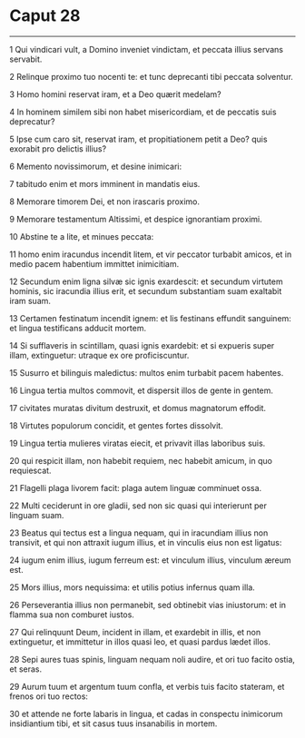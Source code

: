 # Caput 28

***

1 Qui vindicari vult, a Domino inveniet vindictam, et peccata illius servans servabit.

2 Relinque proximo tuo nocenti te: et tunc deprecanti tibi peccata solventur.

3 Homo homini reservat iram, et a Deo quærit medelam?

4 In hominem similem sibi non habet misericordiam, et de peccatis suis deprecatur?

5 Ipse cum caro sit, reservat iram, et propitiationem petit a Deo? quis exorabit pro delictis illius?

6 Memento novissimorum, et desine inimicari:

7 tabitudo enim et mors imminent in mandatis eius.

8 Memorare timorem Dei, et non irascaris proximo.

9 Memorare testamentum Altissimi, et despice ignorantiam proximi.

10 Abstine te a lite, et minues peccata:

11 homo enim iracundus incendit litem, et vir peccator turbabit amicos, et in medio pacem habentium immittet inimicitiam.

12 Secundum enim ligna silvæ sic ignis exardescit: et secundum virtutem hominis, sic iracundia illius erit, et secundum substantiam suam exaltabit iram suam.

13 Certamen festinatum incendit ignem: et lis festinans effundit sanguinem: et lingua testificans adducit mortem.

14 Si sufflaveris in scintillam, quasi ignis exardebit: et si expueris super illam, extinguetur: utraque ex ore proficiscuntur.

15 Susurro et bilinguis maledictus: multos enim turbabit pacem habentes.

16 Lingua tertia multos commovit, et dispersit illos de gente in gentem.

17 civitates muratas divitum destruxit, et domus magnatorum effodit.

18 Virtutes populorum concidit, et gentes fortes dissolvit.

19 Lingua tertia mulieres viratas eiecit, et privavit illas laboribus suis.

20 qui respicit illam, non habebit requiem, nec habebit amicum, in quo requiescat.

21 Flagelli plaga livorem facit: plaga autem linguæ comminuet ossa.

22 Multi ceciderunt in ore gladii, sed non sic quasi qui interierunt per linguam suam.

23 Beatus qui tectus est a lingua nequam, qui in iracundiam illius non transivit, et qui non attraxit iugum illius, et in vinculis eius non est ligatus:

24 iugum enim illius, iugum ferreum est: et vinculum illius, vinculum æreum est.

25 Mors illius, mors nequissima: et utilis potius infernus quam illa.

26 Perseverantia illius non permanebit, sed obtinebit vias iniustorum: et in flamma sua non comburet iustos.

27 Qui relinquunt Deum, incident in illam, et exardebit in illis, et non extinguetur, et immittetur in illos quasi leo, et quasi pardus lædet illos.

28 Sepi aures tuas spinis, linguam nequam noli audire, et ori tuo facito ostia, et seras.

29 Aurum tuum et argentum tuum confla, et verbis tuis facito stateram, et frenos ori tuo rectos:

30 et attende ne forte labaris in lingua, et cadas in conspectu inimicorum insidiantium tibi, et sit casus tuus insanabilis in mortem.


